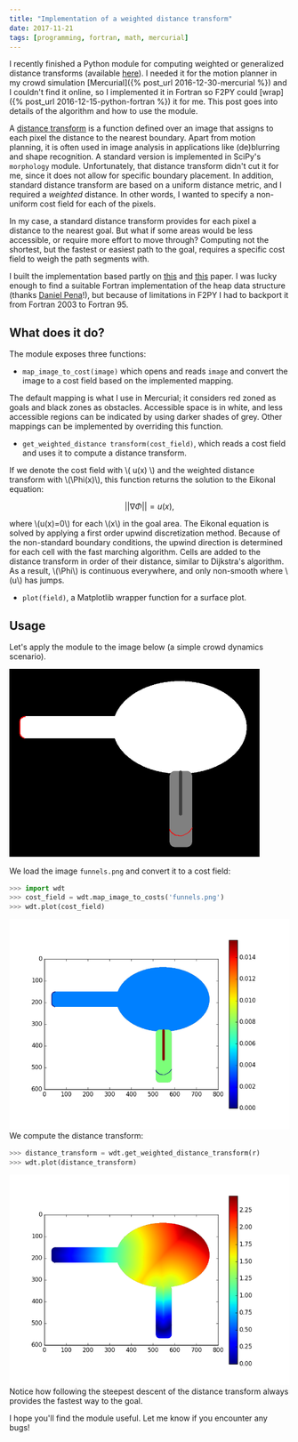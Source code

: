 ```yaml
---
title: "Implementation of a weighted distance transform"
date: 2017-11-21
tags: [programming, fortran, math, mercurial]
---
```

I recently finished a Python module for computing weighted or generalized distance transforms (available [here](https://github.com/0mar/weigted-distance-transform)). I needed it for the motion planner in my crowd simulation [Mercurial]({% post_url 2016-12-30-mercurial %}) and I couldn't find it online, so I implemented it in Fortran so F2PY could [wrap]({% post_url 2016-12-15-python-fortran %}) it for me. This post goes into details of the algorithm and how to use the module.

<!--more-->
A [distance transform](https://en.wikipedia.org/wiki/Distance_transform) is a function defined over an image that assigns to each pixel the distance to the nearest boundary.
Apart from motion planning, it is often used in image analysis in applications like (de)blurring and shape recognition. A standard version is implemented in SciPy's `morphology` module.
Unfortunately, that distance transform didn't cut it for me, since it does not allow for specific boundary placement. In addition, standard distance transform are based on a uniform distance metric, and I required a *weighted* distance. In other words, I wanted to specify a non-uniform cost field for each of the pixels.

In my case, a standard distance transform provides for each pixel a distance to the nearest goal. But what if some areas would be less accessible, or require more effort to move through? Computing not the shortest, but the fastest or easiest path to the goal, requires a specific cost field to weigh the path segments with.

I built the implementation based partly on [this](https://www.mit.edu/~jnt/dijkstra.html) and [this](https://grail.cs.washington.edu/projects/crowd-flows/78-treuille.pdf) paper. I was lucky enough to find a suitable Fortran implementation of the heap data structure (thanks [Daniel Pena](https://github.com/trifling/mheap)!), but because of limitations in F2PY I had to backport it from Fortran 2003 to Fortran 95.

## What does it do?

The module exposes three functions:
 * `map_image_to_cost(image)` which opens and reads `image` and convert the image to a cost field based on the implemented mapping.

The default mapping is what I use in Mercurial; it considers red zoned as goals and black zones as obstacles. Accessible space is in white, and less accessible regions can be indicated by using darker shades of grey.
Other mappings can be implemented by overriding this function.

 * `get_weighted_distance transform(cost_field)`, which reads a cost field and uses it to compute a distance transform.

If we denote the cost field with \\( u(x) \\) and the weighted distance transform with \\(\Phi(x)\\), this function returns the solution to the Eikonal equation:

$$ ||\nabla \Phi|| = u(x),$$

where \\(u(x)=0\\) for each \\(x\\) in the goal area.
The Eikonal equation is solved by applying a first order upwind discretization method. Because of the non-standard boundary conditions, the upwind direction is determined for each cell with the fast marching algorithm. Cells are added to the distance transform in order of their distance, similar to Dijkstra's algorithm. As a result, \\(\Phi\\) is continuous everywhere, and only non-smooth where \\(u\\) has jumps.

 * `plot(field)`, a Matplotlib wrapper function for a surface plot.

## Usage

Let's apply the module to the image below (a simple crowd dynamics scenario).

<img src="/assets/wdt_files/funnels.png" alt="funnels.png" style="width: 450px;"/>

We load the image `funnels.png` and convert it to a cost field:
```python
>>> import wdt
>>> cost_field = wdt.map_image_to_costs('funnels.png')
>>> wdt.plot(cost_field)
```
![png](/assets/wdt_files/costs.png)
We compute the distance transform:
```python
>>> distance_transform = wdt.get_weighted_distance_transform(r)
>>> wdt.plot(distance_transform)
```
![png](/assets/wdt_files/wdt.png)
Notice how following the steepest descent of the distance transform always provides the fastest way to the goal.

I hope you'll find the module useful. Let me know if you encounter any bugs!
